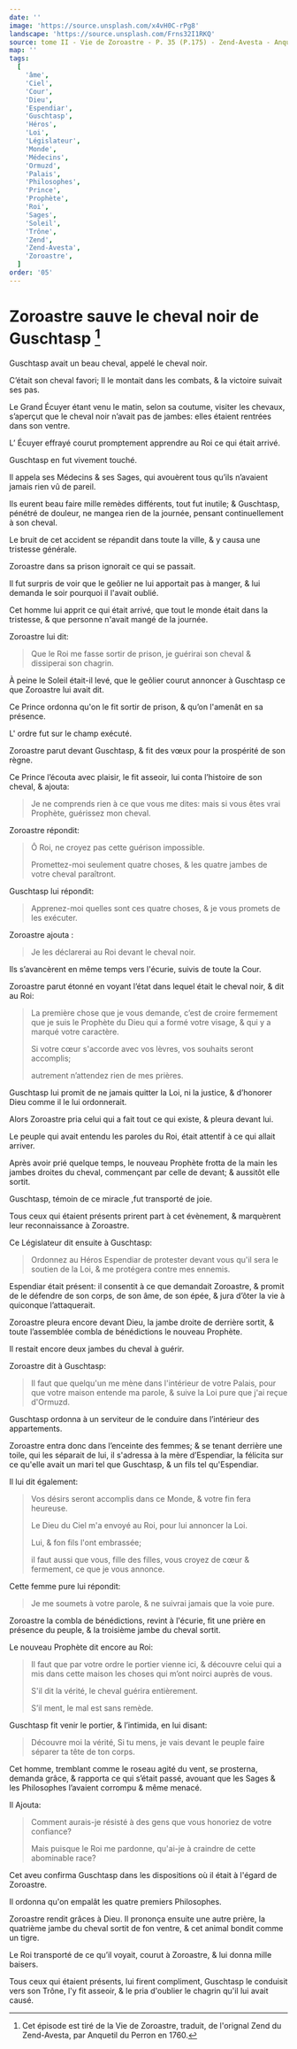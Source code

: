 ```yaml
---
date: ''
image: 'https://source.unsplash.com/x4vH0C-rPg8'
landscape: 'https://source.unsplash.com/Frns32I1RKQ'
source: tome II - Vie de Zoroastre - P. 35 (P.175) - Zend-Avesta - Anquetil du Perron
map: ''
tags:
  [
    'âme',
    'Ciel',
    'Cour',
    'Dieu',
    'Espendiar',
    'Guschtasp',
    'Héros',
    'Loi',
    'Législateur',
    'Monde',
    'Médecins',
    'Ormuzd',
    'Palais',
    'Philosophes',
    'Prince',
    'Prophète',
    'Roi',
    'Sages',
    'Soleil',
    'Trône',
    'Zend',
    'Zend-Avesta',
    'Zoroastre',
  ]
order: '05'
---
```


# Zoroastre sauve le cheval noir de Guschtasp [^1]

Guschtasp avait un beau cheval, appelé le cheval noir.

C’était son cheval favori; Il le montait dans les combats, & la victoire suivait ses pas.

Le Grand Écuyer étant venu le matin, selon sa coutume, visiter les chevaux, s’aperçut que le cheval noir n’avait pas de jambes: elles étaient rentrées dans son ventre.

L’ Écuyer effrayé courut promptement apprendre au Roi ce qui était arrivé.

Guschtasp en fut vivement touché.

Il appela ses Médecins & ses Sages, qui avouèrent tous qu’ils n’avaient jamais rien vû de pareil.

Ils eurent beau faire mille remèdes différents, tout fut inutile; & Guschtasp, pénétré de douleur, ne mangea rien de la journée, pensant continuellement à son cheval.

Le bruit de cet accident se répandit dans toute la ville, & y causa une tristesse générale.

Zoroastre dans sa prison ignorait ce qui se passait.

Il fut surpris de voir que le geôlier ne lui apportait pas à manger, & lui demanda le soir pourquoi il l'avait oublié.

Cet homme lui apprit ce qui était arrivé, que tout le monde était dans la tristesse, & que personne n'avait mangé de la journée.

Zoroastre lui dit:

> Que le Roi me fasse sortir de prison, je guérirai son cheval & dissiperai son chagrin.

À peine le Soleil était-il levé, que le geôlier courut annoncer à Guschtasp ce que Zoroastre lui avait dit.

Ce Prince ordonna qu'on le fit sortir de prison, & qu’on l'amenât en sa présence.

L' ordre fut sur le champ exécuté.

Zoroastre parut devant Guschtasp, & fit des vœux pour la prospérité de son règne.

Ce Prince l’écouta avec plaisir, le fit asseoir, lui conta l’histoire de son cheval, & ajouta:

> Je ne comprends rien à ce que vous me dites: mais si vous êtes vrai Prophète, guérissez mon cheval.

Zoroastre répondit:

> Ô Roi, ne croyez pas cette guérison impossible.
>
> Promettez-moi seulement quatre choses, & les quatre jambes de votre cheval paraîtront.

Guschtasp lui répondit:

> Apprenez-moi quelles sont ces quatre choses, & je vous promets de les exécuter.

Zoroastre ajouta :

> Je les déclarerai au Roi devant le cheval noir.

Ils s’avancèrent en même temps vers l'écurie, suivis de toute la Cour.

Zoroastre parut étonné en voyant l’état dans lequel était le cheval noir, & dit au Roi:

> La première chose que je vous demande, c’est de croire fermement que je suis le Prophète du Dieu qui a formé votre visage, & qui y a marqué votre caractère.
>
> Si votre cœur s'accorde avec vos lèvres, vos souhaits seront accomplis;
>
> autrement n’attendez rien de mes prières.

Guschtasp lui promit de ne jamais quitter la Loi, ni la justice, & d’honorer Dieu comme il le lui ordonnerait.

Alors Zoroastre pria celui qui a fait tout ce qui existe, & pleura devant lui.

Le peuple qui avait entendu les paroles du Roi, était attentif à ce qui allait arriver.

Après avoir prié quelque temps, le nouveau Prophète frotta de la main les jambes droites du cheval, commençant par celle de devant; & aussitôt elle sortit.

Guschtasp, témoin de ce miracle ,fut transporté de joie.

Tous ceux qui étaient présents prirent part à cet évènement, & marquèrent leur reconnaissance à Zoroastre.

Ce Législateur dit ensuite à Guschtasp:

> Ordonnez au Héros Espendiar de protester devant
> vous qu'il sera le soutien de la Loi, & me protégera contre mes ennemis.

Espendiar était présent: il consentit à ce que demandait Zoroastre, & promit de le défendre de son corps, de son âme, de son épée, & jura d’ôter la vie à quiconque l’attaquerait.

Zoroastre pleura encore devant Dieu, la jambe droite de derrière sortit, & toute l’assemblée combla de bénédictions le nouveau Prophète.

Il restait encore deux jambes du cheval à guérir.

Zoroastre dit à Guschtasp:

> Il faut que quelqu'un me mène dans l'intérieur de votre Palais, pour que votre maison entende ma parole, & suive la Loi pure que j'ai reçue d'Ormuzd.

Guschtasp ordonna à un serviteur de le conduire dans l’intérieur des appartements.

Zoroastre entra donc dans l’enceinte des femmes; & se tenant derrière une toile, qui les séparait de lui, il s'adressa à la mère d’Espendiar, la félicita sur ce qu'elle avait un mari tel que Guschtasp, & un fils tel qu'Espendiar.

Il lui dit également:

> Vos désirs seront accomplis dans ce Monde, & votre fin fera heureuse.
>
> Le Dieu du Ciel m'a envoyé au Roi, pour lui annoncer la Loi.
>
> Lui, & fon fils l'ont embrassée;
>
> il faut aussi que vous, fille des filles, vous croyez de cœur & fermement, ce que je vous annonce.

Cette femme pure lui répondit:

> Je me soumets à votre parole, & ne suivrai jamais que la voie pure.

Zoroastre la combla de bénédictions, revint à l'écurie, fit une prière en présence du peuple, & la troisième jambe du cheval sortit.

Le nouveau Prophète dit encore au Roi:

> Il faut que par votre ordre le portier vienne ici, & découvre celui qui a mis dans cette maison les choses qui m’ont noirci auprès de vous.
>
> S'il dit la vérité, le cheval guérira entièrement.
>
> S’il ment, le mal est sans remède.

Guschtasp fit venir le portier, & l’intimida, en lui disant:

> Découvre moi la vérité, Si tu mens, je vais devant le peuple faire séparer ta tête de ton corps.

Cet homme, tremblant comme le roseau agité du vent, se prosterna, demanda grâce, & rapporta ce qui s’était passé, avouant que les Sages & les Philosophes l’avaient corrompu & même menacé.

Il Ajouta:

> Comment aurais-je résisté à des gens que vous honoriez de votre confiance?
>
> Mais puisque le Roi me pardonne, qu'ai-je à craindre de cette abominable race?

Cet aveu confirma Guschtasp dans les dispositions où il était à l'égard de Zoroastre.

Il ordonna qu'on empalât les quatre premiers Philosophes.

Zoroastre rendit grâces à Dieu. Il prononça ensuite une autre prière, la quatrième jambe du cheval sortit de fon ventre, & cet animal bondit comme un tigre.

Le Roi transporté de ce qu’il voyait, courut à Zoroastre, & lui donna mille baisers.

Tous ceux qui étaient présents, lui firent compliment, Guschtasp le conduisit vers son Trône, l'y fit asseoir, & le pria d'oublier le chagrin qu'il lui avait causé.

[^1]: Cet épisode est tiré de la Vie de Zoroastre, traduit, de l'orignal Zend du Zend-Avesta, par Anquetil du Perron en 1760.
